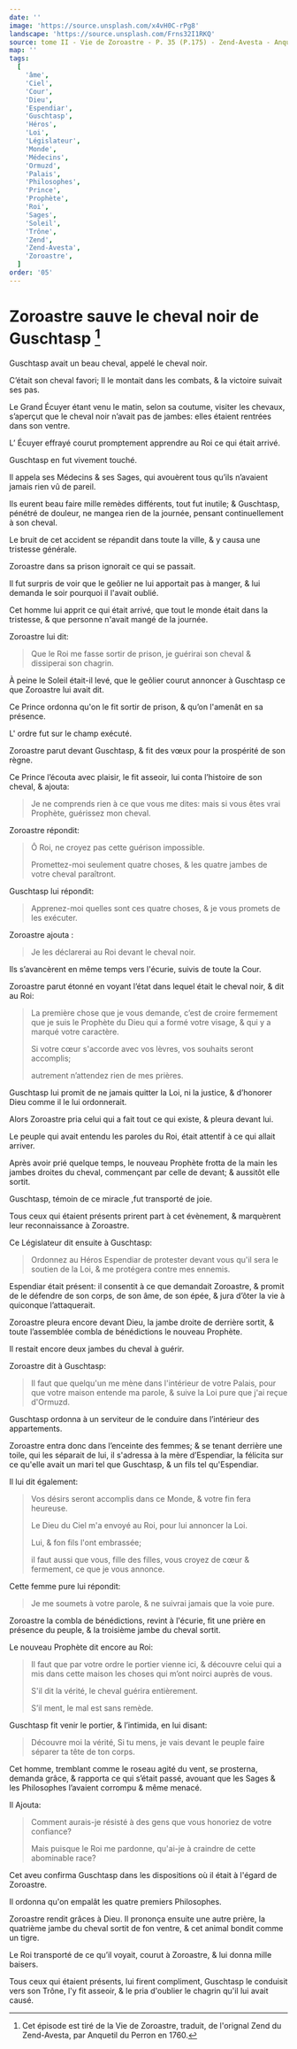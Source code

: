 ```yaml
---
date: ''
image: 'https://source.unsplash.com/x4vH0C-rPg8'
landscape: 'https://source.unsplash.com/Frns32I1RKQ'
source: tome II - Vie de Zoroastre - P. 35 (P.175) - Zend-Avesta - Anquetil du Perron
map: ''
tags:
  [
    'âme',
    'Ciel',
    'Cour',
    'Dieu',
    'Espendiar',
    'Guschtasp',
    'Héros',
    'Loi',
    'Législateur',
    'Monde',
    'Médecins',
    'Ormuzd',
    'Palais',
    'Philosophes',
    'Prince',
    'Prophète',
    'Roi',
    'Sages',
    'Soleil',
    'Trône',
    'Zend',
    'Zend-Avesta',
    'Zoroastre',
  ]
order: '05'
---
```


# Zoroastre sauve le cheval noir de Guschtasp [^1]

Guschtasp avait un beau cheval, appelé le cheval noir.

C’était son cheval favori; Il le montait dans les combats, & la victoire suivait ses pas.

Le Grand Écuyer étant venu le matin, selon sa coutume, visiter les chevaux, s’aperçut que le cheval noir n’avait pas de jambes: elles étaient rentrées dans son ventre.

L’ Écuyer effrayé courut promptement apprendre au Roi ce qui était arrivé.

Guschtasp en fut vivement touché.

Il appela ses Médecins & ses Sages, qui avouèrent tous qu’ils n’avaient jamais rien vû de pareil.

Ils eurent beau faire mille remèdes différents, tout fut inutile; & Guschtasp, pénétré de douleur, ne mangea rien de la journée, pensant continuellement à son cheval.

Le bruit de cet accident se répandit dans toute la ville, & y causa une tristesse générale.

Zoroastre dans sa prison ignorait ce qui se passait.

Il fut surpris de voir que le geôlier ne lui apportait pas à manger, & lui demanda le soir pourquoi il l'avait oublié.

Cet homme lui apprit ce qui était arrivé, que tout le monde était dans la tristesse, & que personne n'avait mangé de la journée.

Zoroastre lui dit:

> Que le Roi me fasse sortir de prison, je guérirai son cheval & dissiperai son chagrin.

À peine le Soleil était-il levé, que le geôlier courut annoncer à Guschtasp ce que Zoroastre lui avait dit.

Ce Prince ordonna qu'on le fit sortir de prison, & qu’on l'amenât en sa présence.

L' ordre fut sur le champ exécuté.

Zoroastre parut devant Guschtasp, & fit des vœux pour la prospérité de son règne.

Ce Prince l’écouta avec plaisir, le fit asseoir, lui conta l’histoire de son cheval, & ajouta:

> Je ne comprends rien à ce que vous me dites: mais si vous êtes vrai Prophète, guérissez mon cheval.

Zoroastre répondit:

> Ô Roi, ne croyez pas cette guérison impossible.
>
> Promettez-moi seulement quatre choses, & les quatre jambes de votre cheval paraîtront.

Guschtasp lui répondit:

> Apprenez-moi quelles sont ces quatre choses, & je vous promets de les exécuter.

Zoroastre ajouta :

> Je les déclarerai au Roi devant le cheval noir.

Ils s’avancèrent en même temps vers l'écurie, suivis de toute la Cour.

Zoroastre parut étonné en voyant l’état dans lequel était le cheval noir, & dit au Roi:

> La première chose que je vous demande, c’est de croire fermement que je suis le Prophète du Dieu qui a formé votre visage, & qui y a marqué votre caractère.
>
> Si votre cœur s'accorde avec vos lèvres, vos souhaits seront accomplis;
>
> autrement n’attendez rien de mes prières.

Guschtasp lui promit de ne jamais quitter la Loi, ni la justice, & d’honorer Dieu comme il le lui ordonnerait.

Alors Zoroastre pria celui qui a fait tout ce qui existe, & pleura devant lui.

Le peuple qui avait entendu les paroles du Roi, était attentif à ce qui allait arriver.

Après avoir prié quelque temps, le nouveau Prophète frotta de la main les jambes droites du cheval, commençant par celle de devant; & aussitôt elle sortit.

Guschtasp, témoin de ce miracle ,fut transporté de joie.

Tous ceux qui étaient présents prirent part à cet évènement, & marquèrent leur reconnaissance à Zoroastre.

Ce Législateur dit ensuite à Guschtasp:

> Ordonnez au Héros Espendiar de protester devant
> vous qu'il sera le soutien de la Loi, & me protégera contre mes ennemis.

Espendiar était présent: il consentit à ce que demandait Zoroastre, & promit de le défendre de son corps, de son âme, de son épée, & jura d’ôter la vie à quiconque l’attaquerait.

Zoroastre pleura encore devant Dieu, la jambe droite de derrière sortit, & toute l’assemblée combla de bénédictions le nouveau Prophète.

Il restait encore deux jambes du cheval à guérir.

Zoroastre dit à Guschtasp:

> Il faut que quelqu'un me mène dans l'intérieur de votre Palais, pour que votre maison entende ma parole, & suive la Loi pure que j'ai reçue d'Ormuzd.

Guschtasp ordonna à un serviteur de le conduire dans l’intérieur des appartements.

Zoroastre entra donc dans l’enceinte des femmes; & se tenant derrière une toile, qui les séparait de lui, il s'adressa à la mère d’Espendiar, la félicita sur ce qu'elle avait un mari tel que Guschtasp, & un fils tel qu'Espendiar.

Il lui dit également:

> Vos désirs seront accomplis dans ce Monde, & votre fin fera heureuse.
>
> Le Dieu du Ciel m'a envoyé au Roi, pour lui annoncer la Loi.
>
> Lui, & fon fils l'ont embrassée;
>
> il faut aussi que vous, fille des filles, vous croyez de cœur & fermement, ce que je vous annonce.

Cette femme pure lui répondit:

> Je me soumets à votre parole, & ne suivrai jamais que la voie pure.

Zoroastre la combla de bénédictions, revint à l'écurie, fit une prière en présence du peuple, & la troisième jambe du cheval sortit.

Le nouveau Prophète dit encore au Roi:

> Il faut que par votre ordre le portier vienne ici, & découvre celui qui a mis dans cette maison les choses qui m’ont noirci auprès de vous.
>
> S'il dit la vérité, le cheval guérira entièrement.
>
> S’il ment, le mal est sans remède.

Guschtasp fit venir le portier, & l’intimida, en lui disant:

> Découvre moi la vérité, Si tu mens, je vais devant le peuple faire séparer ta tête de ton corps.

Cet homme, tremblant comme le roseau agité du vent, se prosterna, demanda grâce, & rapporta ce qui s’était passé, avouant que les Sages & les Philosophes l’avaient corrompu & même menacé.

Il Ajouta:

> Comment aurais-je résisté à des gens que vous honoriez de votre confiance?
>
> Mais puisque le Roi me pardonne, qu'ai-je à craindre de cette abominable race?

Cet aveu confirma Guschtasp dans les dispositions où il était à l'égard de Zoroastre.

Il ordonna qu'on empalât les quatre premiers Philosophes.

Zoroastre rendit grâces à Dieu. Il prononça ensuite une autre prière, la quatrième jambe du cheval sortit de fon ventre, & cet animal bondit comme un tigre.

Le Roi transporté de ce qu’il voyait, courut à Zoroastre, & lui donna mille baisers.

Tous ceux qui étaient présents, lui firent compliment, Guschtasp le conduisit vers son Trône, l'y fit asseoir, & le pria d'oublier le chagrin qu'il lui avait causé.

[^1]: Cet épisode est tiré de la Vie de Zoroastre, traduit, de l'orignal Zend du Zend-Avesta, par Anquetil du Perron en 1760.
